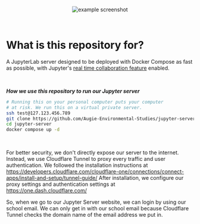 <br>
<p align="center">
  <img alt="example screenshot" src="https://user-images.githubusercontent.com/19341857/201000605-2828bf29-da22-489d-8e09-649832c4b510.png">
</p>
<br>

# What is this repository for?

A JupyterLab server designed to be deployed with Docker Compose
as fast as possible, with Jupyter's
[real time collaboration feature](https://jupyterlab.readthedocs.io/en/stable/user/rtc.html)
enabled.

<br>

***How we use this repository to run our Jupyter server***<br>
```bash
# Running this on your personal computer puts your computer
# at risk. We run this on a virtual private server.
ssh test@127.123.456.789
git clone https://github.com/Augie-Environmental-Studies/jupyter-server.git
cd jupyter-server
docker compose up -d
```

<br>

For better security, we don't directly expose
our server to the internet. Instead, we use Cloudflare Tunnel
to proxy every traffic and user authentication. We followed the installation instructions at
https://developers.cloudflare.com/cloudflare-one/connections/connect-apps/install-and-setup/tunnel-guide/
After installation, we configure our proxy settings and authentication
settings at https://one.dash.cloudflare.com/

So, when we go to our Jupyter Server website,
we can login by using our school email.
We can only get in with our school email because Cloudflare
Tunnel checks the domain name of the email address we put in.

<br>
<br>
